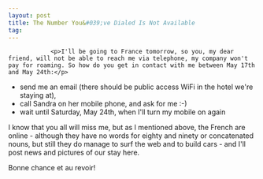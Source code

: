 ```yaml
---
layout: post
title: The Number You&#039;ve Dialed Is Not Available
tag: 
---
```



                <p>I'll be going to France tomorrow, so you, my dear friend, will not be able to reach me via telephone, my company won't pay for roaming. So how do you get in contact with me between May 17th and May 24th:</p>
<ul>
    <li>send me an email (there should be public access WiFi in the hotel we're staying at),</li>
    <li>call Sandra on her mobile phone, and ask for me :-)</li>
    <li>wait until Saturday, May 24th, when I'll turn my mobile on again</li>
</ul>
<p>I know that you all will miss me, but as I mentioned above, the French are online - although they have no words for eighty and ninety or concatenated nouns, but still they do manage to surf the web and to build cars - and I'll post news and pictures of our stay here.</p>
<p>Bonne chance et au revoir!</p>
            
